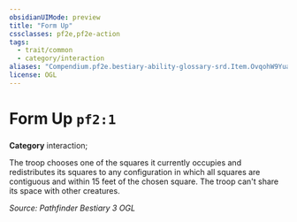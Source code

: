 ```yaml
---
obsidianUIMode: preview
title: "Form Up"
cssclasses: pf2e,pf2e-action
tags:
  - trait/common
  - category/interaction
aliases: "Compendium.pf2e.bestiary-ability-glossary-srd.Item.OvqohW9YuahnFaiX"
license: OGL
---
```

# Form Up `pf2:1`

### 

**Category** interaction; 




The troop chooses one of the squares it currently occupies and redistributes its squares to any configuration in which all squares are contiguous and within 15 feet of the chosen square. The troop can't share its space with other creatures.

*Source: Pathfinder Bestiary 3*
*OGL*